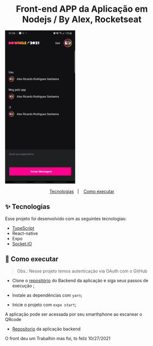 

<h1 align="center">Front-end APP da Aplicação em Nodejs / By Alex, Rocketseat</h1>
<img src="./imagens/Capture.jpeg" height="500px">
<p align="center">
  <a href="#-tecnologias">Tecnologias</a>&nbsp;&nbsp;&nbsp;|&nbsp;&nbsp;&nbsp;
  <a href="#-como-executar">Como executar</a>
</p>


## ✨ Tecnologias

Esse projeto foi desenvolvido com as seguintes tecnologias:

- [TypeScript](https://www.typescriptlang.org/)
- React-native
- Expo
- [Socket.IO](https://socket.io/)

## 🚀 Como executar

> Obs.: Nesse projeto temos autenticação via OAuth com o GitHub

- Clone o [repositório](https://github.com/alexRicc2/NLW) do Backend da aplicação e siga seus passos de execução ;

- Instale as dependências com `yarn`;

- Inicie o projeto com `expo start`;

A aplicação pode ser acessada por seu smarthphone ao escanear o QRcode

- [Repositorio](https://github.com/alexRicc2/NLW) da aplicação backend

O front deu um Trabalhin mas foi, to feliz 10/27/2021
